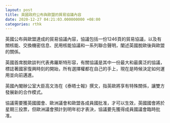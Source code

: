 ```yaml
---
layout: post
title: 英國政府公布與歐盟的貿易協議內容
date: 2020-12-27 04:21:03.000000000 +08:00
categories: rthk
---
```


英國公布與歐盟達成的貿易協議內容，協議包括一份1246頁的貿易協議，以及有關核能、交換機密信息、民用核能協議和一系列聯合聲明，闡述英國脫歐後與歐盟的關係。

英國首席脫歐談判代表弗羅斯特形容，有關協議是其中一份最大和最廣泛的協議，標誌著國家復興時刻的開始，所有選擇權都在自己的手上，現在是時候決定如何運用並向前邁進。

英國內閣辦公室大臣高文浩在《泰晤士報》撰文，指英歐將享有特殊關係，讓雙方發展新的合作模式。

協議需要獲英國國會、歐洲議會和歐盟各成員國批准，才可以生效，英國國會將於星期三投票，但歐洲議會預計到明年初才表決，協議要先獲得成員國議會臨時批准。
